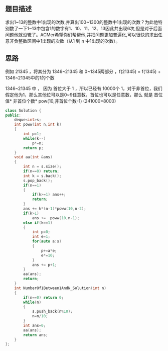## 题目描述
求出1~13的整数中1出现的次数,并算出100~1300的整数中1出现的次数？为此他特别数了一下1~13中包含1的数字有1、10、11、12、13因此共出现6次,但是对于后面问题他就没辙了。ACMer希望你们帮帮他,并把问题更加普遍化,可以很快的求出任意非负整数区间中1出现的次数（从1 到 n 中1出现的次数）。

## 思路

例如 21345 ，将其分为 1346~21345 和 0~1345两部分 ，f(21345) = f(1345) + 1346~21345中的1的个数

1346~21345 中 ， 因为 首位大于 1 ，所以已经有 10000个 1，对于非首位，我们假定他为1，那么其他位可以是0~9任意数，首位也可以是任意数，那么 就是 首位值* 非首位个数* pow(10,非首位个数-1) (2*4*1000=8000)



```c++
class Solution {
public:
    deque<int>s;
    int poww(int n,int k)
    {
        int p=1;
        while(k--)
            p*=n;
        return p;
    }
    void aa(int &ans)
    {
        int n = s.size();
        if(n==0) return;
        int k = s.back();
        s.pop_back();
        if(n==1)
        {
            if(k>=1) ans++;
            return;
        }
        ans += k*(n-1)*poww(10,n-2);
        if(k>1)
            ans +=  poww(10,n-1);
        else if(k==1)
        {
            int p=0;
            int e=1;
            for(auto a:s)
            {
                p+=a*e;
                e*=10;
            }
            ans += p+1;
        }
        aa(ans);
        return;
    }
    int NumberOf1Between1AndN_Solution(int n)
    {
        if(n==0) return 0;
        while(n)
        {
            s.push_back(n%10);
            n=n/10;
        }
        int ans=0;
        aa(ans);
        return ans;
    }
};
```